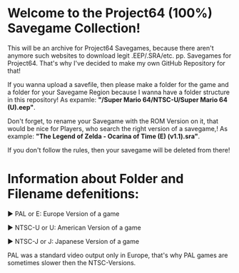 # Welcome to the Project64 (100%) Savegame Collection!

This will be an archive for Project64 Savegames, because there aren't anymore such websites to download legit .EEP/.SRA/etc. pp. Savegames for Project64.
That's why I've decided to make my own GitHub Repository for that!

If you wanna upload a savefile, then please make a folder for the game and a folder for your Savegame Region because I wanna have a folder structure in this repository! As expamle: **"/Super Mario 64/NTSC-U/Super Mario 64 (U).eep"**.

Don't forget, to rename your Savegame with the ROM Version on it, that would be nice for Players, who search the right version of a savegame,! As example: **"The Legend of Zelda - Ocarina of Time (E) (v1.1).sra"**.

If you don't follow the rules, then your savegame will be deleted from there!

# Information about Folder and Filename defenitions:

► PAL or E: Europe Version of a game

► NTSC-U or U: American Version of a game

► NTSC-J or J: Japanese Version of a game

PAL was a standard video output only in Europe, that's why PAL games are sometimes slower then the NTSC-Versions.
